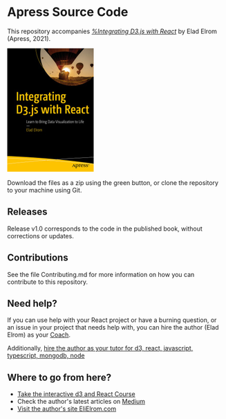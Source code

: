 # Apress Source Code

This repository accompanies [*%Integrating D3.js with React*](https://www.apress.com/9781484270516) by Elad Elrom (Apress, 2021).

[comment]: #cover
![Cover image](9781484270516.jpg)

Download the files as a zip using the green button, or clone the repository to your machine using Git.

## Releases

Release v1.0 corresponds to the code in the published book, without corrections or updates.

## Contributions

See the file Contributing.md for more information on how you can contribute to this repository.

## Need help?

If you can use help with your React project or have a burning question, or an issue in your project that needs help with, you can hire the author (Elad Elrom) as your [Coach](https://elielrom.com). 

Additionally, [hire the author as your tutor for d3, react, javascript, typescript, mongodb, node](https://www.fiverr.com/elieladelrom/tutor-you-in-react-javascript-typescript-mongodb-node-d3) 

## Where to go from here?

- [Take the interactive d3 and React Course](https://www.udemy.com/share/104AcSAEMacVxQTH0D/)
- Check the author's latest articles on [Medium](https://medium.com/react-courses)
- [Visit the author's site EliElrom.com](https://elielrom.com)

